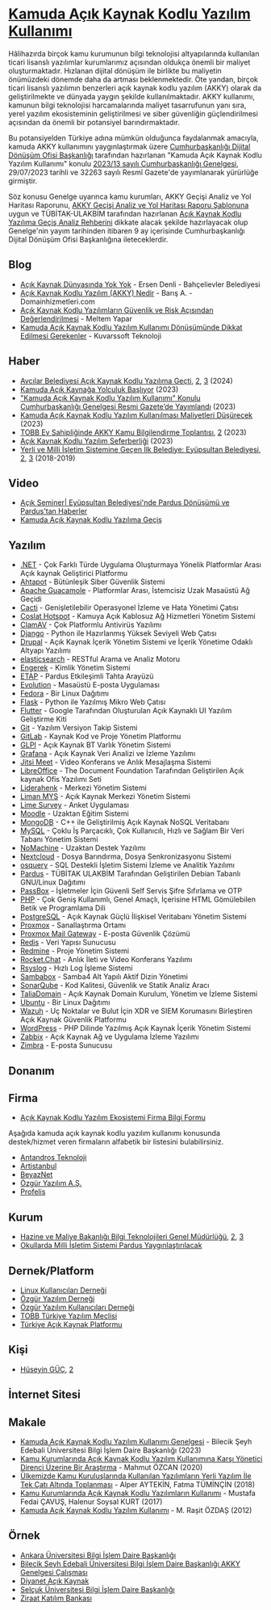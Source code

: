 # [Kamuda Açık Kaynak Kodlu Yazılım Kullanımı](https://cbddo.gov.tr/proje-aciklamasi/6776/kamuda-acik-kaynak-kodlu-yazilim-kullanimi)

Hâlihazırda birçok kamu kurumunun bilgi teknolojisi altyapılarında kullanılan ticari lisanslı yazılımlar kurumlarımız açısından oldukça önemli bir maliyet oluşturmaktadır. Hızlanan dijital dönüşüm ile birlikte bu maliyetin önümüzdeki dönemde daha da artması beklenmektedir. Öte yandan, birçok ticari lisanslı yazılımın benzerleri açık kaynak kodlu yazılım (AKKY) olarak da geliştirilmekte ve dünyada yaygın şekilde kullanılmaktadır. AKKY kullanımı, kamunun bilgi teknolojisi harcamalarında maliyet tasarrufunun yanı sıra, yerel yazılım ekosisteminin geliştirilmesi ve siber güvenliğin güçlendirilmesi açısından da önemli bir potansiyel barındırmaktadır.

Bu potansiyelden Türkiye adına mümkün olduğunca faydalanmak amacıyla, kamuda AKKY kullanımını yaygınlaştırmak üzere [Cumhurbaşkanlığı Dijital Dönüşüm Ofisi Başkanlığı](https://cbddo.gov.tr) tarafından hazırlanan "Kamuda Açık Kaynak Kodlu Yazılım Kullanımı" konulu [2023/13 sayılı Cumhurbaşkanlığı Genelgesi](https://www.resmigazete.gov.tr/eskiler/2023/07/20230729-34.pdf), 29/07/2023 tarihli ve 32263 sayılı Resmî Gazete'de yayımlanarak yürürlüğe girmiştir.

Söz konusu Genelge uyarınca kamu kurumları, AKKY Geçişi Analiz ve Yol Haritası Raporunu, [AKKY Geçişi Analiz ve Yol Haritası Raporu Şablonuna](https://cbddo.gov.tr/SharedFolderServer/Projeler/File/AKKY_Gecisi_Analiz_ve_Yol_Haritasi_Raporu_Sablonu.ods) uygun ve TÜBİTAK-ULAKBİM tarafından hazırlanan [Açık Kaynak Kodlu Yazılıma Geçiş Analiz Rehberini](https://cbddo.gov.tr/SharedFolderServer/Projeler/File/Acik_Kaynak_Kodlu_Yazilima_Gecis_Rehberi.pdf) dikkate alacak şekilde hazırlayacak olup Genelge'nin yayım tarihinden itibaren 9 ay içerisinde Cumhurbaşkanlığı Dijital Dönüşüm Ofisi Başkanlığına ileteceklerdir.

## Blog

- [Açık Kaynak Dünyasında Yok Yok](https://www.linkedin.com/pulse/a%C3%A7%C4%B1k-kaynak-d%C3%BCnyas%C4%B1nda-yok-ersen-denli/) - Ersen Denli - Bahçelievler Belediyesi
- [Açık Kaynak Kodlu Yazılım (AKKY) Nedir](https://www.domainhizmetleri.com/blog/acik-kaynak-kodlu-yazilim-akky-nedir/) - Barış A. - Domainhizmetleri.com
- [Açık Kaynak Kodlu Yazılımların Güvenlik ve Risk Açısından Değerlendirilmesi](https://medium.com/databulls/a%C3%A7%C4%B1k-kaynak-kodlu-yaz%C4%B1l%C4%B1mlarda-risk-ve-g%C3%BCvenlik-alg%C4%B1s%C4%B1-ac7e7d250b6) - Meltem Yapar
- [Kamuda Açık Kaynak Kodlu Yazılım Kullanımı Dönüşümünde Dikkat Edilmesi Gerekenler](https://www.kuvarssoft.com/pardus-donusumu-blog/kamuda-acik-kaynak-kodlu-yazilim-kullanimi/) - Kuvarssoft Teknoloji

## Haber

- [Avcılar Belediyesi Açık Kaynak Kodlu Yazılıma Geçti](https://www.techinside.com/avcilar-belediyesi-acik-kaynak-kodlu-yazilima-gecti/), [2](https://www.bthaber.com/avcilar-yazilimda-acik-kaynaga-gecti/), [3](https://www.chip.com.tr/haber/avcilar-hem-guvenlik-hem-tasarruf-saglayacak-yazilimda-acik-kaynaga-gecti_161232.html) (2024)
- [Kamuda Açık Kaynağa Yolculuk Başlıyor](https://www.dunya.com/kose-yazisi/kamuda-acik-kaynaga-yolculuk-basliyor/704963) (2023)
- ["Kamuda Açık Kaynak Kodlu Yazılım Kullanımı" Konulu Cumhurbaşkanlığı Genelgesi Resmi Gazete’de Yayımlandı](https://www.pardus.org.tr/haberler/kamuda-acik-kaynak-kodlu-yazilim-kullanimi-konulu-cumhurbaskanligi-genelgesi-resmi-gazetede-yayimlandi/) (2023)
- [Kamuda Açık Kaynak Kodlu Yazılım Kullanılması Maliyetleri Düşürecek](https://www.dunya.com/sektorler/teknoloji/kamuda-acik-kaynak-kodlu-yazilim-kullanilmasi-maliyetleri-dusurecek-haberi-703172) (2023)
- [TOBB Ev Sahipliğinde AKKY Kamu Bilgilendirme Toplantısı](https://www.dunya.com/kose-yazisi/kamuda-acik-kaynak-kodlu-yazilima-geciste-tarihi-bir-gune-daha-imza-atildi/713676), [2](https://twitter.com/ErtanBarut/status/1735592436120875045) (2023)
- [Açık Kaynak Kodlu Yazılım Seferberliği](https://www.sabah.com.tr/yazarlar/sirt/2023/08/12/acik-kaynak-kodlu-yazilim-seferberligi) (2023)
- [Yerli ve Milli İşletim Sistemine Geçen İlk Belediye: Eyüpsultan Belediyesi](https://www.gzt.com/jurnalist/yerli-ve-milli-isletim-sistemine-gecen-ilk-belediye-eyupsultan-belediyesi-3431865), [2](https://t24.com.tr/haber/eyupsultan-belediyesinden-2-milyon-dolarlik-tasarruf,677546), [3](https://www.hukukihaber.net/eyupsultan-belediyesi-turkiyenin-siber-kalkani-ahtapot-icin-kollari-sivadi) (2018-2019)

## Video

- [Açık Seminer| Eyüpsultan Belediyesi'nde Pardus Dönüşümü ve Pardus'tan Haberler](https://www.youtube.com/watch?v=3IJwh6pYx9U)
- [Kamuda Açık Kaynak Kodlu Yazılıma Geçiş](https://www.youtube.com/watch?v=VrIWTaE2hto)

## Yazılım

- [.NET](https://learn.microsoft.com/tr-tr/dotnet/welcome) - Çok Farklı Türde Uygulama Oluşturmaya Yönelik Platformlar Arası Açık kaynak Geliştirici Platformu
- [Ahtapot](https://ahtapot.org.tr/) - Bütünleşik Siber Güvenlik Sistemi
- [Apache Guacamole](https://guacamole.apache.org/) - Platformlar Arası, İstemcisiz Uzak Masaüstü Ağ Geçidi
- [Cacti](https://www.cacti.net/) - Genişletilebilir Operasyonel İzleme ve Hata Yönetimi Çatısı
- [Coslat Hotspot](https://coslat.com/5651-hotspot-cozumleri) - Kamuya Açık Kablosuz Ağ Hizmetleri Yönetim Sistemi
- [ClamAV](https://www.clamav.net/) - Çok Platformlu Antivirüs Yazılımı
- [Django](https://www.djangoproject.com/) - Python ile Hazırlanmış Yüksek Seviyeli Web Çatısı
- [Drupal](https://www.drupal.org/) - Açık Kaynak İçerik Yönetim Sistemi ve İçerik Yönetime Odaklı Altyapı Yazılımı
- [elasticsearch](https://www.elastic.co/) - RESTful Arama ve Analiz Motoru
- [Engerek](https://www.pardus.org.tr/projeler/engerek/) - Kimlik Yönetim Sistemi
- [ETAP](https://www.etap.org.tr/) - Pardus Etkileşimli Tahta Arayüzü
- [Evolution](https://wiki.gnome.org/Apps/Evolution) - Masaüstü E-posta Uygulaması
- [Fedora](https://fedoraproject.org/) - Bir Linux Dağıtımı
- [Flask](https://flask.palletsprojects.com/) - Python ile Yazılmış Mikro Web Çatısı
- [Flutter](https://flutter.dev/) - Google Tarafından Oluşturulan Açık Kaynaklı UI Yazılım Geliştirme Kiti
- [Git](https://git-scm.com/) - Yazılım Versiyon Takip Sistemi
- [GitLab](https://about.gitlab.com/) - Kaynak Kod ve Proje Yönetim Platformu
- [GLPI](https://glpi-project.org/) - Açık Kaynak BT Varlık Yönetim Sistemi
- [Grafana](https://grafana.com/) - Açık Kaynak Veri Analizi ve İzleme Yazılımı
- [Jitsi Meet](https://meet.jit.si/) - Video Konferans ve Anlık Mesajlaşma Sistemi
- [LibreOffice](https://tr.libreoffice.org/) - The Document Foundation Tarafından Geliştirilen Açık kaynak Ofis Yazılımı Seti
- [Liderahenk](https://liderahenk.org/) - Merkezi Yönetim Sistemi
- [Liman MYS](https://liman.havelsan.com.tr/) - Açık Kaynak Merkezi Yönetim Sistemi
- [Lime Survey](https://www.limesurvey.org/) - Anket Uygulaması
- [Moodle](https://moodle.org/) - Uzaktan Eğitim Sistemi
- [MongoDB](https://www.mongodb.com/) - C++ ile Geliştirilmiş Açık Kaynak NoSQL Veritabanı
- [MySQL](https://www.mysql.com/) - Çoklu İş Parçacıklı, Çok Kullanıcılı, Hızlı ve Sağlam Bir Veri Tabanı Yönetim Sistemi
- [NoMachine](https://www.nomachine.com/) - Uzaktan Destek Yazılımı
- [Nextcloud](https://nextcloud.com/) - Dosya Barındırma, Dosya Senkronizasyonu Sistemi
- [osquery](https://github.com/osquery/osquery) - SQL Destekli İşletim Sistemi İzleme ve Analitik Yazılımı
- [Pardus](https://www.pardus.org.tr/) - TÜBİTAK ULAKBİM Tarafından Geliştirilen Debian Tabanlı GNU/Linux Dağıtımı
- [PassBox](https://passbox.io/) - İşletmeler İçin Güvenli Self Servis Şifre Sıfırlama ve OTP
- [PHP](https://www.php.net/) - Çok Geniş Kullanımlı, Genel Amaçlı, İçerisine HTML Gömülebilen Betik ve Programlama Dili
- [PostgreSQL](https://www.postgresql.org/) - Açık Kaynak Güçlü İlişkisel Veritabanı Yönetim Sistemi
- [Proxmox](https://www.proxmox.com/) - Sanallaştırma Ortamı
- [Proxmox Mail Gateway](https://www.proxmox.com/en/proxmox-mail-gateway) - E-posta Güvenlik Çözümü
- [Redis](https://redis.io/) - Veri Yapısı Sunucusu
- [Redmine](https://www.redmine.org/) - Proje Yönetim Sistemi
- [Rocket.Chat](https://www.rocket.chat/) - Anlık İleti ve Video Konferans Yazılımı
- [Rsyslog](https://www.rsyslog.com/) - Hızlı Log İşleme Sistemi
- [Sambabox](https://sambabox.io/) - Samba4 Alt Yapılı Aktif Dizin Yönetimi
- [SonarQube](https://www.sonarsource.com/products/sonarqube/) - Kod Kalitesi, Güvenlik ve Statik Analiz Aracı
- [TaliaDomain](https://taliadomain.com/) - Açık Kaynak Domain Kurulum, Yönetim ve İzleme Sistemi
- [Ubuntu](https://ubuntu.com/) - Bir Linux Dağıtımı
- [Wazuh](https://wazuh.com/) - Uç Noktalar ve Bulut İçin XDR ve SIEM Korumasını Birleştiren Açık Kaynak Güvenlik Platformu
- [WordPress](https://tr.wordpress.org/) - PHP Dilinde Yazılmış Açık Kaynak İçerik Yönetim Sistemi
- [Zabbix](https://www.zabbix.com/) - Açık Kaynak Ağ ve Uygulama İzleme Yazılımı
- [Zimbra](https://www.zimbra.com/) - E-posta Sunucusu

## Donanım

## Firma

- [Açık Kaynak Kodlu Yazılım Ekosistemi Firma Bilgi Formu](https://forms.gle/RrbwKTqA3yCmYiDT8)

Aşağıda kamuda açık kaynak kodlu yazılım kullanımı konusunda destek/hizmet veren firmaların alfabetik bir listesini bulabilirsiniz.

- [Antandros Teknoloji](https://akky.com.tr/)
- [Artistanbul](https://www.artistanbul.io/)
- [BeyazNet](https://www.beyaz.net/)
- [Özgür Yazılım A.Ş.](https://www.ozguryazilim.com.tr/)
- [Profelis](https://profelis.com.tr/)

## Kurum

- [Hazine ve Maliye Bakanlığı Bilgi Teknolojileri Genel Müdürlüğü](https://btgm.hmb.gov.tr/), [2](https://btgm.hmb.gov.tr/haberler/gelecegi-insa-ederken-acik-kaynak-kodlu-yazilimlarin-gucuyle-ilerliyoruz), [3](https://btgm.hmb.gov.tr/haberler/acik-kaynak-kodlu-yazilimlar-ile-gelistirdigimiz-kamu-filo-bilgi-sistemini-devreye-aliyoruz)
- [Okullarda Milli İşletim Sistemi Pardus Yaygınlaştırılacak](https://www.meb.gov.tr/okullarda-mill-isletim-sistemi-pardus-yayginlastirilacak/haber/31964/tr)

## Dernek/Platform

- [Linux Kullanıcıları Derneği](https://www.lkd.org.tr/)
- [Özgür Yazılım Derneği](https://www.oyd.org.tr/)
- [Özgür Yazılım Kullanıcıları Derneği](https://www.oyakder.org.tr/)
- [TOBB Türkiye Yazılım Meclisi](https://tobbyazilim.org/)
- [Türkiye Açık Kaynak Platformu](https://www.turkiyeacikkaynakplatformu.com/)

## Kişi

- [Hüseyin GÜÇ](https://www.linkedin.com/in/huseyin-guc), [2](https://opensource.com/users/hguc)

## İnternet Sitesi

## Makale

- [Kamuda Açık Kaynak Kodlu Yazılım Kullanımı Genelgesi](https://www.bilecik.edu.tr/dosya/19377_5532_AKKY%20Sunum.pdf) - Bilecik Şeyh Edebali Üniversitesi Bilgi İşlem Daire Başkanlığı (2023)
- [Kamu Kurumlarında Açık Kaynak Kodlu Yazılım Kullanımına Karşı Yönetici Direnci Üzerine Bir Araştırma](https://earsiv.kmu.edu.tr/xmlui/bitstream/handle/11492/5457/%C3%96zcan%2C%20Mahmut.pdf?sequence=1&isAllowed=y) - Mahmut ÖZCAN (2020)
- [Ülkemizde Kamu Kuruluşlarında Kullanılan Yazılımların Yerli Yazılım İle Tek Çatı Altında Toplanması](https://www.sadab.org/FileUpload/bs701867/File/ulkemizde_kamu_kuruluslarinda_yerli_yazilim_son.pdf) - Alper AYTEKİN, Fatma TÜMİNÇİN (2018)
- [Kamu Kurumlarında Açık Kaynak Kodlu Yazılımların Kullanımı](https://dergipark.org.tr/tr/pub/seyad/issue/53367/709521) - Mustafa Fedai ÇAVUŞ, Halenur Soysal KURT (2017)
- [Kamuda Açık Kaynak Kodlu Yazılım Kullanımı](http://www.bilgitoplumu.gov.tr/Documents/1/Diger/Kamuda_Acik_Kaynak_Kullanimi_Calisma_Raporu.pdf) - M. Rașit ÖZDAȘ (2012)

## Örnek

- [Ankara Üniversitesi Bilgi İşlem Daire Başkanlığı ](https://bid.ankara.edu.tr/2024/01/01/e-beyas-acik-kaynak-kod-donusumu/)
- [Bilecik Şeyh Edebali Üniversitesi Bilgi İşlem Daire Başkanlığı AKKY Genelgesi Çalışması](https://wiki.bilecik.edu.tr/tr/YARDIM/akkygenelge)
- [Diyanet Açık Kaynak](https://acikkaynak.diyanet.gov.tr/)
- [Selçuk Üniversitesi Bilgi İşlem Daire Başkanlığı](https://www.selcuk.edu.tr/Birim/daire-baskanliklari/bilgi_islem/1951/acik-kaynak/53178)
- [Ziraat Katılım Bankası](https://eksisozluk111.com/entry/139301960)

